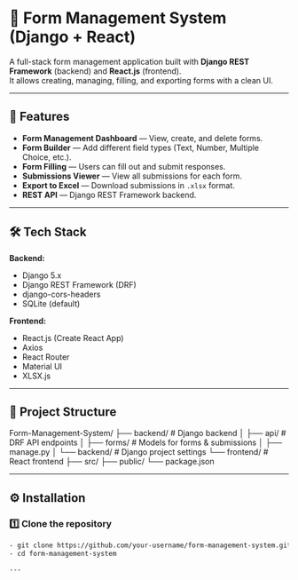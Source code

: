 # 📝 Form Management System (Django + React)

A full-stack form management application built with **Django REST Framework** (backend) and **React.js** (frontend).  
It allows creating, managing, filling, and exporting forms with a clean UI.

---

## 🚀 Features

- **Form Management Dashboard** — View, create, and delete forms.
- **Form Builder** — Add different field types (Text, Number, Multiple Choice, etc.).
- **Form Filling** — Users can fill out and submit responses.
- **Submissions Viewer** — View all submissions for each form.
- **Export to Excel** — Download submissions in `.xlsx` format.
- **REST API** — Django REST Framework backend.

---

## 🛠 Tech Stack

**Backend:**
- Django 5.x
- Django REST Framework (DRF)
- django-cors-headers
- SQLite (default)

**Frontend:**
- React.js (Create React App)
- Axios
- React Router
- Material UI
- XLSX.js

---


## 📂 Project Structure

Form-Management-System/
├── backend/ # Django backend
│ ├── api/ # DRF API endpoints
│ ├── forms/ # Models for forms & submissions
│ ├── manage.py
│ └── backend/ # Django project settings
└── frontend/ # React frontend
├── src/
├── public/
└── package.json



---

## ⚙️ Installation

### 1️⃣ Clone the repository
```bash
- git clone https://github.com/your-username/form-management-system.git
- cd form-management-system

---



